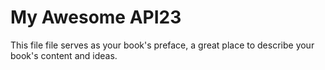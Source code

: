 # My Awesome API23

This file file serves as your book's preface, a great place to describe your book's content and ideas.

